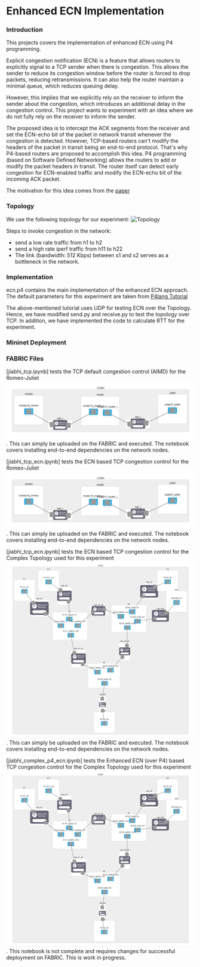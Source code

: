 # Enhanced ECN Implementation

### Introduction

This projects covers the implementation of enhanced ECN using P4 programming. 

Explicit congestion notification (ECN) is a feature that allows routers
to explicitly signal to a TCP sender when there is congestion. 
This allows the sender to reduce its congestion window before the
router is forced to drop packets, reducing retransmissions. 
It can also help the router maintain a minimal queue, 
which reduces queuing delay.

However, this implies that we explicitly rely on the receiver 
to inform the sender about the congestion,
which introduces an additional delay in the congestion control. 
This project wants to experiment with an idea where we do not fully 
rely on the receiver to inform the sender. 

The proposed idea is to intercept the ACK segments from 
the receiver and set the ECN-echo bit of the packet 
in network transit whenever the congestion is detected. 
However, TCP-based routers can't modify the headers of the 
packet in transit being an end-to-end protocol. 
That's why P4-based routers are proposed to accomplish this idea. 
P4 programming (based on Software Defined Networking) allows 
the routers to add or modify the packet headers in transit. 
The router itself can detect early congestion for ECN-enabled 
traffic and modify the ECN-echo bit of the incoming ACK packet.

The motivation for this idea comes from the [paper](https://ieeexplore.ieee.org/document/9058340/)

### Topology
We use the following topology for our experiment:
![Topology](https://github.com/p4lang/tutorials/blob/master/exercises/ecn/setup.png)

Steps to invoke congestion in the network:
- send a low rate traffic from h1 to h2
- send a high rate iperf traffic from h11 to h22
- The link (bandwidth: 512 Kbps) between s1 and s2 serves as a bottleneck in the network.

### Implementation
ecn.p4 contains the main implementation of the enhanced ECN approach.
The default parameters for this experiment are taken from [P4lang Tutorial](https://github.com/p4lang/tutorials/tree/master/exercises/ecn) 

The above-mentioned tutorial uses UDP for testing ECN over the Topology.
Hence, we have modified send.py and receive.py to test the topology over TCP.
In addition, we have implemented the code to calculate RTT for the experiment.

### Mininet Deployment



### FABRIC Files
[jiabhi_tcp.ipynb] tests the TCP default congestion control (AIMD) for the Romeo-Juliet ![Topology](romeo-juliet.png). 
This can simply be uploaded on the FABRIC and executed. The notebook covers installing end-to-end dependencies on the network nodes.

[jiabhi_tcp_ecn.ipynb] tests the ECN based TCP congestion control for the Romeo-Juliet ![Topology](romeo-juliet.png). 
This can simply be uploaded on the FABRIC and executed. The notebook covers installing end-to-end dependencies on the network nodes.

[jiabhi_tcp_ecn.ipynb] tests the ECN based TCP congestion control for the Complex Topology used for this experiment ![Topology](Complex-Topology.png). 
This can simply be uploaded on the FABRIC and executed. The notebook covers installing end-to-end dependencies on the network nodes.

[jiabhi_complex_p4_ecn.ipynb] tests the Enhanced ECN (over P4) based TCP congestion control for the Complex Topology used for this experiment ![Topology](Complex-Topology.png). 
This notebook is not complete and requires changes for successful deployment on FABRIC.
This is work in progress.